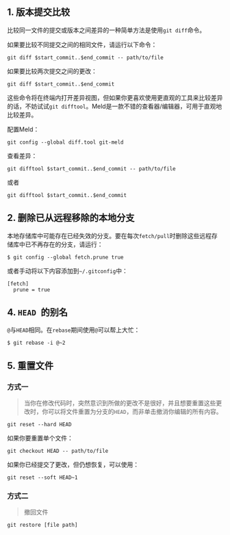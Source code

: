 ## 1. 版本提交比较

比较同一文件的提交或版本之间差异的一种简单方法是使用`git diff`命令。

如果要比较不同提交之间的相同文件，请运行以下命令：

```shell
git diff $start_commit..$end_commit -- path/to/file
```

如果要比较两次提交之间的更改：

```shell
git diff $start_commit..$end_commit
```

这些命令将在终端内打开差异视图，但如果你更喜欢使用更直观的工具来比较差异的话，不妨试试`git difftool`。Meld是一款不错的查看器/编辑器，可用于直观地比较差异。

配置Meld：

```shell
git config --global diff.tool git-meld
```

查看差异：

```shell
git difftool $start_commit..$end_commit -- path/to/file
```

或者

```shell
git difftool $start_commit..$end_commit
```

## 2. 删除已从远程移除的本地分支

本地存储库中可能存在已经失效的分支。要在每次`fetch/pull`时删除这些远程存储库中已不再存在的分支，请运行：

```shell
$ git config --global fetch.prune true
```

或者手动将以下内容添加到`~/.gitconfig`中：

```
[fetch]
  prune = true
```

## 4. `HEAD `的别名

`@`与`HEAD`相同。在`rebase`期间使用`@`可以帮上大忙：

```shell
$ git rebase -i @~2
```

## 5. 重置文件

### 方式一

> 当你在修改代码时，突然意识到所做的更改不是很好，并且想要重置这些更改时，你可以将文件重置为分支的`HEAD`，而非单击撤消你编辑的所有内容。
>

```shell
git reset --hard HEAD
```

如果你要重置单个文件：

```shell
git checkout HEAD -- path/to/file
```

如果你已经提交了更改，但仍想恢复，可以使用：

```shell
git reset --soft HEAD~1
```

### 方式二

> 撤回文件

```shell
git restore [file path]
```

